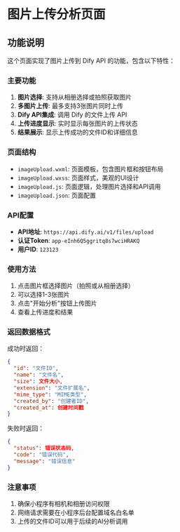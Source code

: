 # 图片上传分析页面

## 功能说明

这个页面实现了图片上传到 Dify API 的功能，包含以下特性：

### 主要功能
1. **图片选择**: 支持从相册选择或拍照获取图片
2. **多图片上传**: 最多支持3张图片同时上传
3. **Dify API集成**: 调用 Dify 的文件上传 API
4. **上传进度显示**: 实时显示每张图片的上传状态
5. **结果展示**: 显示上传成功的文件ID和详细信息

### 页面结构
- `imageUpload.wxml`: 页面模板，包含图片框和按钮布局
- `imageUpload.wxss`: 页面样式，美观的UI设计
- `imageUpload.js`: 页面逻辑，处理图片选择和API调用
- `imageUpload.json`: 页面配置

### API配置
- **API地址**: `https://api.dify.ai/v1/files/upload`
- **认证Token**: `app-eInh6Q5ggritq8s7wciHRAKQ`
- **用户ID**: `123123`

### 使用方法
1. 点击图片框选择图片（拍照或从相册选择）
2. 可以选择1-3张图片
3. 点击"开始分析"按钮上传图片
4. 查看上传进度和结果

### 返回数据格式
成功时返回：
```json
{
  "id": "文件ID",
  "name": "文件名",
  "size": 文件大小,
  "extension": "文件扩展名",
  "mime_type": "MIME类型",
  "created_by": "创建者ID",
  "created_at": 创建时间戳
}
```

失败时返回：
```json
{
  "status": 错误状态码,
  "code": "错误代码",
  "message": "错误信息"
}
```

### 注意事项
1. 确保小程序有相机和相册访问权限
2. 网络请求需要在小程序后台配置域名白名单
3. 上传的文件ID可以用于后续的AI分析调用
